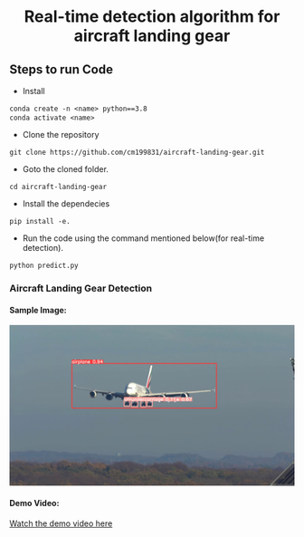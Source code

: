 <H1 align="center">Real-time detection algorithm for aircraft landing gear</H1>

## Steps to run Code

- Install
```
conda create -n <name> python==3.8
conda activate <name>
```

- Clone the repository
```
git clone https://github.com/cm199831/aircraft-landing-gear.git
```

- Goto the cloned folder.
```
cd aircraft-landing-gear
```

- Install the dependecies
```
pip install -e.
```

- Run the code using the command mentioned below(for real-time detection).
```
python predict.py
```

### Aircraft Landing Gear Detection

#### Sample Image:
![Aircraft Landing Gear](./aircraft.jpg)

#### Demo Video:
[Watch the demo video here](./demo.avi)









